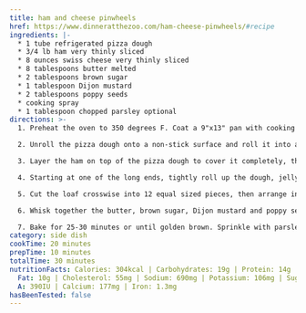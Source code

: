```yaml
---
title: ham and cheese pinwheels
href: https://www.dinneratthezoo.com/ham-cheese-pinwheels/#recipe
ingredients: |-
  * 1 tube refrigerated pizza dough
  * 3/4 lb ham very thinly sliced
  * 8 ounces swiss cheese very thinly sliced
  * 8 tablespoons butter melted
  * 2 tablespoons brown sugar
  * 1 tablespoon Dijon mustard
  * 2 tablespoons poppy seeds
  * cooking spray
  * 1 tablespoon chopped parsley optional
directions: >-
  1. Preheat the oven to 350 degrees F. Coat a 9"x13" pan with cooking spray.

  2. Unroll the pizza dough onto a non-stick surface and roll it into a large rectangle, roughly 13"x8" in size. 

  3. Layer the ham on top of the pizza dough to cover it completely, then layer the cheese in the same fashion.

  4. Starting at one of the long ends, tightly roll up the dough, jelly roll style, pinching the end to seal. 

  5. Cut the loaf crosswise into 12 equal sized pieces, then arrange in the prepared pan.

  6. Whisk together the butter, brown sugar, Dijon mustard and poppy seeds, then pour evenly over the rolls. 

  7. Bake for 25-30 minutes or until golden brown. Sprinkle with parsley if desired, then serve.
category: side dish
cookTime: 20 minutes
prepTime: 10 minutes
totalTime: 30 minutes
nutritionFacts: Calories: 304kcal | Carbohydrates: 19g | Protein: 14g | Fat: 19g | Saturated
  Fat: 10g | Cholesterol: 55mg | Sodium: 690mg | Potassium: 106mg | Sugar: 4g | Vitamin
  A: 390IU | Calcium: 177mg | Iron: 1.3mg
hasBeenTested: false
---
```

